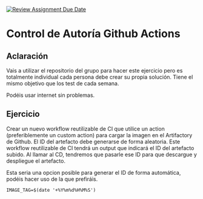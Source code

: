 [![Review Assignment Due Date](https://classroom.github.com/assets/deadline-readme-button-24ddc0f5d75046c5622901739e7c5dd533143b0c8e959d652212380cedb1ea36.svg)](https://classroom.github.com/a/3zWJy7sc)
# Control de Autoría Github Actions

## Aclaración

Vais a utilizar el repositorio del grupo para hacer este ejercicio pero es totalmente individual cada persona debe crear su propia solución. Tiene el mismo objetivo que los test de cada semana.

Podéis usar internet sin problemas.

## Ejercicio

Crear un nuevo workflow reutilizable de CI que utilice un action (preferiblemente un custom action) para cargar la imagen en el Artifactory de Github. El ID del artefacto debe generarse de forma aleatoria. Este workflow reutilizable de CI tendrá un output que indicará el ID del artefacto subido. Al llamar al CD, tendremos que pasarle ese ID para que descargue y despliegue el artefacto.


Esta seria una opcion posible para generar el ID de forma automática, podéis hacer uso de la que prefiráis.

    IMAGE_TAG=$(date '+%Y%m%d%H%M%S')
